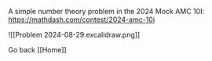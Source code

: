 A simple number theory problem in the 2024 Mock AMC 10I: 
https://mathdash.com/contest/2024-amc-10i

![[Problem 2024-08-29.excalidraw.png]]

Go back [[Home]]